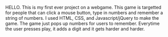 HELLO. This is my first ever project on a webgame. This game is targetted for people that can click a mouse button, type in numbers and remember a string of numbers.
I used HTML, CSS, and Javascript/jQuery to make the game. The game just pops up numbers for users to remember. Everytime the user presses play, it adds a digit and it gets harder and harder.